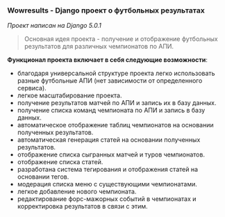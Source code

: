 ### Wowresults - Django проект о футбольных результатах

*Проект написан на Django 5.0.1*

> Основная идея проекта - получение и отображение футбольных результатов для различных чемпионатов по АПИ.

**Функционал проекта включает в себя следующие возможности**:
- благодаря универсальной структуре проекта легко использовать разные футбольные АПИ (нет зависимости от определенного сервиса). 
- легкое масштабирование проекта. 
- получение результатов матчей по АПИ и запись их в базу данных.
- получение списка команд чемпионата по АПИ и запись в базу данных.
- автоматическое отображение таблиц чемпионатов на основании полученных результатов.
- автоматическая генерация статей на основании полученных результатов.
- отображение списка сыгранных матчей и туров чемпионатов.
- отображение списка статей.
- разработана система тегирования и отображения статей на основании тегов.
- модерация списка меню с существующими чемпионатами.
- легкое добавление нового чемпионата.
- редактирование форс-мажорных событий в чемпионатах и корректировка результатов в связи с этим.


